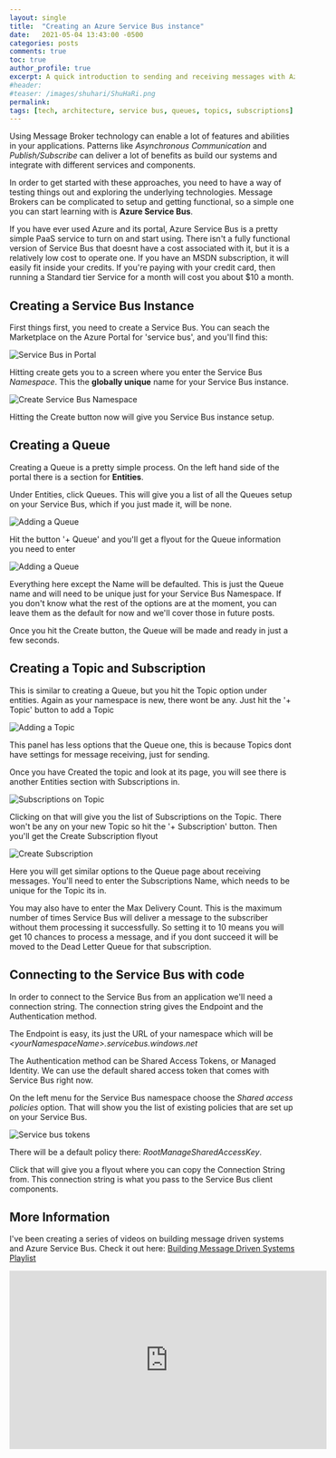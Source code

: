 ```yaml
---
layout: single
title:  "Creating an Azure Service Bus instance"
date:   2021-05-04 13:43:00 -0500
categories: posts
comments: true
toc: true
author_profile: true
excerpt: A quick introduction to sending and receiving messages with Azure Service Bus .
#header:
#teaser: /images/shuhari/ShuHaRi.png
permalink: 
tags: [tech, architecture, service bus, queues, topics, subscriptions]
---
```


Using Message Broker technology can enable a lot of features and abilities in your applications. 
Patterns like *Asynchronous Communication* and  *Publish/Subscribe* can deliver a lot of benefits as build our systems and integrate with different services and components. 

In order to get started with these approaches, you need to have a way of testing things out and exploring the underlying technologies. 
Message Brokers can be complicated to setup and getting functional, so a simple one you can start learning with is **Azure Service Bus**.

If you have ever used Azure and its portal, Azure Service Bus is a pretty simple PaaS service to turn on and start using. 
There isn't a fully functional version of Service Bus that doesnt have a cost associated with it, but it is a relatively low cost to operate one.
If you have an MSDN subscription, it will easily fit inside your credits. 
If you're paying with your credit card, then running a Standard tier  Service for a month will cost you about $10 a month.

## Creating a Service Bus Instance

First things first, you need to create a Service Bus. 
You can seach the Marketplace on the Azure Portal for 'service bus', and you'll find this:

![Service Bus in Portal](/images/servicebus/service-bus-in-portal.png)

Hitting create gets you to a screen where you enter the Service Bus *Namespace*.
This the **globally unique** name for your Service Bus instance.

![Create Service Bus Namespace](/images/servicebus/create-namespace.png)

Hitting the Create button now will give you Service Bus instance setup.

## Creating a Queue

Creating a Queue is a pretty simple process. 
On the left hand side of the portal there is a section for **Entities**.

Under Entities, click Queues. This will give you a list of all the Queues setup on your Service Bus, which if you just made it, will be none.

![Adding a Queue](/images/servicebus/queues-add-new.png)


Hit the button '+ Queue' and you'll get a flyout for the Queue information you need to enter

![Adding a Queue](/images/servicebus/create-queue-flyout.png)

Everything here except the Name will be defaulted. 
This is just the Queue name and will need to be unique just for your Service Bus Namespace.
If you don't know what the rest of the options are at the moment, you can leave them as the default for now and we'll cover those in future posts.

Once you hit the Create button, the Queue will be made and ready in just a few seconds.

## Creating a Topic and Subscription

This is similar to creating a Queue, but you hit the Topic option under entities. Again as your namespace is new, there wont be any.
Just hit the '+ Topic' button to add a Topic

![Adding a Topic](/images/servicebus/create-topic-flyout.png)

This panel has less options that the Queue one, this is because Topics dont have settings for message receiving, just for sending. 

Once you have Created the topic and look at its page, you will see there is another Entities section with Subscriptions in. 


![Subscriptions on Topic](/images/servicebus/topic-subscription-list-add-new.png)

Clicking on that will give you the list of Subscriptions on the Topic. There won't be any on your new Topic so hit the '+ Subscription' button. Then you'll get the Create Subscription flyout

![Create Subscription](/images/servicebus/create-subscription-page.png)

Here you will get similar options to the Queue page about receiving messages. You'll need to enter the Subscriptions Name, which needs to be unique for the Topic its in.

You may also have to enter the Max Delivery Count. This is the maximum number of times Service Bus will deliver a message to the subscriber without them processing it successfully. So setting it to 10 means you will get 10 chances to process a message, and if you dont succeed it will be moved to the Dead Letter Queue for that subscription.

## Connecting to the Service Bus with code

In order to connect to the Service Bus from an application we'll need a connection string. The connection string gives the Endpoint and the Authentication method. 

The Endpoint is easy, its just the URL of your namespace which will be *&lt;yourNamespaceName&gt;.servicebus.windows.net*

The Authentication method can be Shared Access Tokens, or Managed Identity. We can use the default shared access token that comes with Service Bus right now. 

On the left menu for the Service Bus namespace choose the *Shared access policies* option.
That will show you the list of existing policies that are set up on your Service Bus.

![Service bus tokens](/images/servicebus/shared-access-tokens.png)

There will be a default policy there: *RootManageSharedAccessKey*. 

Click that will give you a flyout where you can copy the Connection String from.
This connection string is what you pass to the Service Bus client components.


## More Information

I've been creating a series of videos on building message driven systems and Azure Service Bus. Check it out here:
[Building Message Driven Systems Playlist](https://www.youtube.com/watch?v=57Qr9tk6Uxc&list=PLj1Z4NiDbwIOkkPvM2HFbMMPb9Lr1B_Oj)


<iframe width="560" height="315" src="https://www.youtube.com/embed/t1u8u7VgKWc" title="YouTube video player" frameborder="0" allow="accelerometer; autoplay; clipboard-write; encrypted-media; gyroscope; picture-in-picture" allowfullscreen></iframe>